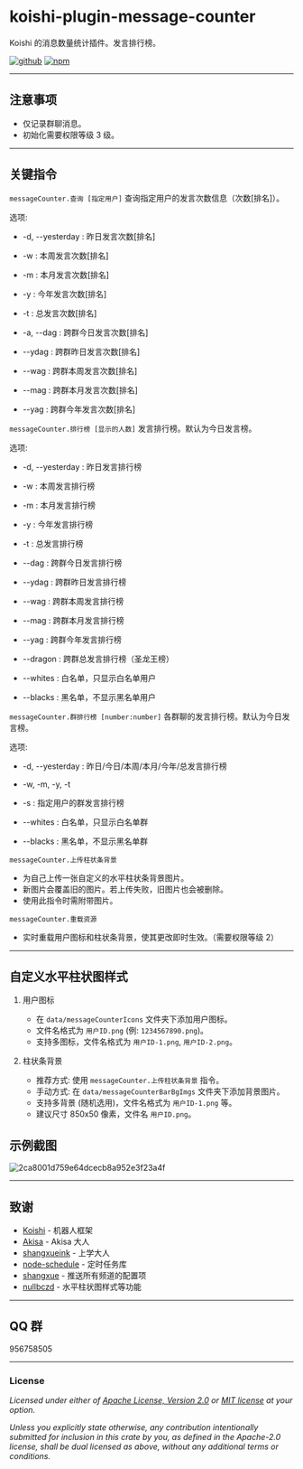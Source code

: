 # koishi-plugin-message-counter

Koishi 的消息数量统计插件。发言排行榜。

[![github](https://img.shields.io/badge/github-araea/message_counter-8da0cb?style=for-the-badge&labelColor=555555&logo=github)](https://github.com/araea/koishi-plugin-message-counter)
[![npm](https://img.shields.io/npm/v/koishi-plugin-message-counter.svg?style=for-the-badge&color=fc8d62&logo=npm)](https://www.npmjs.com/package/koishi-plugin-message-counter)

---

## 注意事项

- 仅记录群聊消息。
- 初始化需要权限等级 3 级。

---

## 关键指令

`messageCounter.查询 [指定用户]`
  查询指定用户的发言次数信息（次数[排名]）。

  选项:

- -d, --yesterday : 昨日发言次数[排名]
- -w              : 本周发言次数[排名]
- -m              : 本月发言次数[排名]
- -y              : 今年发言次数[排名]
- -t              : 总发言次数[排名]

- -a,   --dag     : 跨群今日发言次数[排名]
- --ydag          : 跨群昨日发言次数[排名]
- --wag           : 跨群本周发言次数[排名]
- --mag           : 跨群本月发言次数[排名]
- --yag           : 跨群今年发言次数[排名]

`messageCounter.排行榜 [显示的人数]`
  发言排行榜。默认为今日发言榜。

  选项:

- -d, --yesterday : 昨日发言排行榜
- -w              : 本周发言排行榜
- -m              : 本月发言排行榜
- -y              : 今年发言排行榜
- -t              : 总发言排行榜

- --dag           : 跨群今日发言排行榜
- --ydag          : 跨群昨日发言排行榜
- --wag           : 跨群本周发言排行榜
- --mag           : 跨群本月发言排行榜
- --yag           : 跨群今年发言排行榜
- --dragon        : 跨群总发言排行榜（圣龙王榜）

- --whites        : 白名单，只显示白名单用户
- --blacks        : 黑名单，不显示黑名单用户

`messageCounter.群排行榜 [number:number]`
  各群聊的发言排行榜。默认为今日发言榜。

  选项:

- -d, --yesterday : 昨日/今日/本周/本月/今年/总发言排行榜
- -w, -m, -y, -t

- -s              : 指定用户的群发言排行榜
- --whites        : 白名单，只显示白名单群
- --blacks        : 黑名单，不显示黑名单群

`messageCounter.上传柱状条背景`

- 为自己上传一张自定义的水平柱状条背景图片。
- 新图片会覆盖旧的图片。若上传失败，旧图片也会被删除。
- 使用此指令时需附带图片。

`messageCounter.重载资源`

- 实时重载用户图标和柱状条背景，使其更改即时生效。（需要权限等级 2）

---

## 自定义水平柱状图样式

1. 用户图标

   - 在 `data/messageCounterIcons` 文件夹下添加用户图标。
   - 文件名格式为 `用户ID.png` (例: `1234567890.png`)。
   - 支持多图标，文件名格式为 `用户ID-1.png`, `用户ID-2.png`。

2. 柱状条背景

   - 推荐方式: 使用 `messageCounter.上传柱状条背景` 指令。
   - 手动方式: 在 `data/messageCounterBarBgImgs` 文件夹下添加背景图片。
   - 支持多背景 (随机选用)，文件名格式为 `用户ID-1.png` 等。
   - 建议尺寸 850x50 像素，文件名 `用户ID.png`。

## 示例截图

![2ca8001d759e64dcecb8a952e3f23a4f](https://github.com/araea/koishi-plugin-message-counter/assets/120614554/3eb50393-00a2-4400-b4fd-d54d3acee390)

---

## 致谢

- [Koishi](https://koishi.chat/)         - 机器人框架
- [Akisa](https://forum.koishi.xyz/u/akisa/summary)          - Akisa 大人
- [shangxueink](https://github.com/araea/koishi-plugin-message-counter/pull/11)    - 上学大人
- [node-schedule](https://www.npmjs.com/package/node-schedule)   - 定时任务库
- [shangxue](https://forum.koishi.xyz/u/shangxue/summary)       - 推送所有频道的配置项
- [nullbczd](https://forum.koishi.xyz/u/nullbczd/summary)        - 水平柱状图样式等功能

---

## QQ 群

956758505

---

### License

_Licensed under either of [Apache License, Version 2.0](LICENSE-APACHE) or [MIT license](LICENSE-MIT) at your option._

_Unless you explicitly state otherwise, any contribution intentionally submitted
for inclusion in this crate by you, as defined in the Apache-2.0 license, shall
be dual licensed as above, without any additional terms or conditions._
